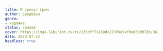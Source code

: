 ```yaml
---
title: И грянул гром
author: Брэдбери
genre:
- художка
status: readed
cover: https://img4.labirint.ru/rc/235dff71a68dc273f6e94fded38d972b/363x561q80/books92/917684/cover.jpg?1670909122
date: 2023-07-23
headless: true
---
```


